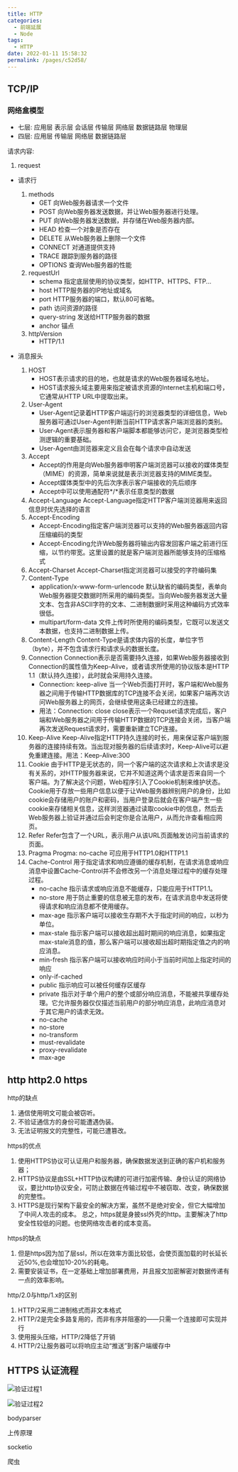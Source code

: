 ```yaml
---
title: HTTP
categories:
  - 前端延展
  - Node
tags:
  - HTTP
date: 2022-01-11 15:58:32
permalink: /pages/c52d58/
---
```


## TCP/IP

### 网络盒模型

* 七层: 应用层 表示层 会话层 传输层 网络层 数据链路层 物理层
* 四层: 应用层 传输层 网络层 数据链路层

请求内容:

1. request

* 请求行

  1. methods
      * GET 向Web服务器请求一个文件
      * POST 向Web服务器发送数据，并让Web服务器进行处理。
      * PUT 向Web服务器发送数据，并存储在Web服务器内部。
      * HEAD 检查一个对象是否存在
      * DELETE 从Web服务器上删除一个文件
      * CONNECT 对通道提供支持
      * TRACE 跟踪到服务器的路径
      * OPTIONS 查询Web服务器的性能
  2. requestUrl
      * schema 指定底层使用的协议类型，如HTTP、HTTPS、FTP...
      * host HTTP服务器的IP地址或域名
      * port HTTP服务器的端口，默认80可省略。
      * path 访问资源的路径
      * query-string 发送给HTTP服务器的数据
      * anchor 锚点
  3. httpVersion
      * HTTP/1.1
* 消息报头

  1. HOST
      * HOST表示请求的目的地，也就是请求的Web服务器域名地址。
      * HOST请求报头域主要用来指定被请求资源的Internet主机和端口号，它通常从HTTP URL中提取出来。
  2. User-Agent
      * User-Agent记录着HTTP客户端运行的浏览器类型的详细信息，Web服务器可通过User-Agent判断当前HTTP请求客户端浏览器的类别。
      * User-Agent表示服务器和客户端脚本都能够访问它，是浏览器类型检测逻辑的重要基础。
      * User-Agent由浏览器来定义且会在每个请求中自动发送
  3. Accept
      * Accept的作用是向Web服务器申明客户端浏览器可以接收的媒体类型（MIME）的资源，简单来说就是表示浏览器支持的MIME类型。
      * Accept媒体类型中的先后次序表示客户端接收的先后顺序
      * Accept中可以使用通配符*/*表示任意类型的数据
  4. Accept-Language  Accept-Language指定HTTP客户端浏览器用来返回信息时优先选择的语言
  5. Accept-Encoding
      * Accept-Encoding指定客户端浏览器可以支持的Web服务器返回内容压缩编码的类型
      * Accept-Encoding允许Web服务器将输出内容发回客户端之前进行压缩，以节约带宽。这里设置的就是客户端浏览器所能够支持的压缩格式
  6. Accept-Charset  Accept-Charset指定浏览器可以接受的字符编码集
  7. Content-Type
      * application/x-www-form-urlencode 默认缺省的编码类型，表单向Web服务器提交数据时所采用的编码类型。当向Web服务器发送大量文本、包含非ASCII字符的文本、二进制数据时采用这种编码方式效率很低。
      * multipart/form-data 文件上传时所使用的编码类型，它既可以发送文本数据，也支持二进制数据上传。
  8. Content-Length Content-Type是请求体内容的长度，单位字节（byte），并不包含请求行和请求头的数据长度。
  9. Connection Connection表示是否需要持久连接，如果Web服务器接收到Connection的属性值为Keep-Alive，或者请求所使用的协议版本是HTTP 1.1（默认持久连接），此时就会采用持久连接。
      * Connection: keep-alive 当一个Web页面打开时，客户端和Web服务器之间用于传输HTTP数据库的TCP连接不会关闭，如果客户端再次访问Web服务器上的网页，会继续使用这条已经建立的连接。
      * 用法：Connection: close close表示一个Requset请求完成后，客户端和Web服务器之间用于传输HTTP数据的TCP连接会关闭，当客户端再次发送Request请求时，需要重新建立TCP连接。
  10. Keep-Alive Keep-Alive指定HTTP持久连接的时长，用来保证客户端到服务器的连接持续有效。当出现对服务器的后续请求时，Keep-Alive可以避免重建连接。用法：Keep-Alive:300
  11. Cookie 由于HTTP是无状态的，同一个客户端的这次请求和上次请求是没有关系的，对HTTP服务器来说，它并不知道这两个请求是否来自同一个客户端。为了解决这个问题，Web程序引入了Cookie机制来维护状态。Cookie用于存放一些用户信息以便于让Web服务器辨别用户的身份，比如cookie会存储用户的账户和密码，当用户登录后就会在客户端产生一些cookie来存储相关信息，这样浏览器通过读取cookie中的信息，然后去Web服务器上验证并通过后会判定你是合法用户，从而允许查看相应网页。
  12. Refer Refer包含了一个URL，表示用户从该URL页面触发访问当前请求的页面。
  13. Pragma Progma: no-cache 可应用于HTTP1.0和HTTP1.1
  14. Cache-Control 用于指定请求和响应遵循的缓存机制，在请求消息或响应消息中设置Cache-Control并不会修改另一个消息处理过程中的缓存处理过程。
      * no-cache 指示请求或响应消息不能缓存，只能应用于HTTP1.1。
      * no-store 用于防止重要的信息被无意的发布，在请求消息中发送将使得请求和响应消息都不使用缓存。
      * max-age 指示客户端可以接收生存期不大于指定时间的响应，以秒为单位。
      * max-stale 指示客户端可以接收超出超时期间的响应消息，如果指定max-stale消息的值，那么客户端可以接收超出超时期指定值之内的响应消息。
      * min-fresh 指示客户端可以接收响应时间小于当前时间加上指定时间的响应
      * only-if-cached
      * public 指示响应可以被任何缓存区缓存
      * private 指示对于单个用户的整个或部分响应消息，不能被共享缓存处理。它允许服务器仅仅描述当前用户的部分响应消息，此响应消息对于其它用户的请求无效。
      * no-cache
      * no-store
      * no-transform
      * must-revalidate
      * proxy-revalidate
      * max-age

## http http2.0 https

http的缺点

1. 通信使用明文可能会被窃听。
2. 不验证通信方的身份可能遭遇伪装。
3. 无法证明报文的完整性，可能已遭篡改。

https的优点

1. 使用HTTPS协议可认证用户和服务器，确保数据发送到正确的客户机和服务器；
2. HTTPS协议是由SSL+HTTP协议构建的可进行加密传输、身份认证的网络协议，要比http协议安全，可防止数据在传输过程中不被窃取、改变，确保数据的完整性。
3. HTTPS是现行架构下最安全的解决方案，虽然不是绝对安全，但它大幅增加了中间人攻击的成本。
总之，https就是身披ssl外壳的http。主要解决了http安全性较低的问题。也使网络攻击者的成本变高。

https的缺点

1. 但是https因为加了层ssl，所以在效率方面比较低，会使页面加载的时长延长近50%,也会增加10-20%的耗电。
2. 需要安装证书，在一定基础上增加部署费用，并且报文加密解密对数据传递有一点的效率影响。

http/2.0与http/1.x的区别

1. HTTP/2采用二进制格式而非文本格式
2. HTTP/2是完全多路复用的，而非有序并阻塞的——只需一个连接即可实现并行
3. 使用报头压缩，HTTP/2降低了开销
4. HTTP/2让服务器可以将响应主动“推送”到客户端缓存中

## HTTPS 认证流程

![验证过程1](/others/HTTPS1.jpg)

![验证过程2](/others/HTTPS2.jpg)

bodyparser

上传原理

socketio

爬虫